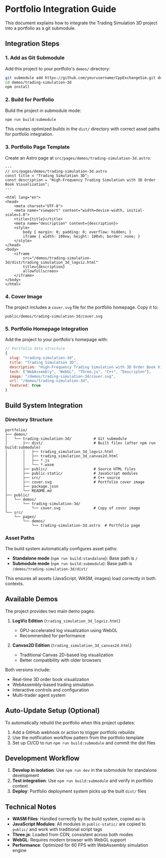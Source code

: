 # Portfolio Integration Guide

This document explains how to integrate the Trading Simulation 3D project into a portfolio as a git submodule.

## Integration Steps

### 1. Add as Git Submodule

Add this project to your portfolio's `demos/` directory:

```bash
git submodule add https://github.com/yourusername/CppExchangeSim.git demos/trading-simulation-3d
cd demos/trading-simulation-3d
npm install
```

### 2. Build for Portfolio

Build the project in submodule mode:

```bash
npm run build:submodule
```

This creates optimized builds in the `dist/` directory with correct asset paths for portfolio integration.

### 3. Portfolio Page Template

Create an Astro page at `src/pages/demos/trading-simulation-3d.astro`:

```astro
---
// src/pages/demos/trading-simulation-3d.astro
const title = "Trading Simulation 3D";
const description = "High-Frequency Trading Simulation with 3D Order Book Visualization";
---

<html lang="en">
<head>
    <meta charset="UTF-8">
    <meta name="viewport" content="width=device-width, initial-scale=1.0">
    <title>{title}</title>
    <meta name="description" content={description}>
    <style>
        body { margin: 0; padding: 0; overflow: hidden; }
        iframe { width: 100vw; height: 100vh; border: none; }
    </style>
</head>
<body>
    <iframe 
        src="/demos/trading-simulation-3d/dist/trading_simulation_3d_logviz.html"
        title={description}
        allowfullscreen>
    </iframe>
</body>
</html>
```

### 4. Cover Image

The project includes a `cover.svg` file for the portfolio homepage. Copy it to:
```
public/demos/trading-simulation-3d/cover.svg
```

### 5. Portfolio Homepage Integration

Add the project to your portfolio's homepage with:

```javascript
// Portfolio data structure
{
  slug: "trading-simulation-3d",
  title: "Trading Simulation 3D",
  description: "High-Frequency Trading Simulation with 3D Order Book Visualization and GPU-accelerated Log Viewer",
  tech: ["WebAssembly", "WebGL", "Three.js", "C++", "Emscripten"],
  image: "/demos/trading-simulation-3d/cover.svg",
  url: "/demos/trading-simulation-3d",
  featured: true
}
```

## Build System Integration

### Directory Structure
```
portfolio/
├── demos/
│   └── trading-simulation-3d/          # Git submodule
│       ├── dist/                       # Built files (after npm run build:submodule)
│       │   ├── trading_simulation_3d_logviz.html
│       │   ├── trading_simulation_3d_canvas2d.html
│       │   ├── *.js
│       │   └── *.wasm
│       ├── public/                     # Source HTML files
│       ├── public-static/              # JavaScript modules
│       ├── src/                        # C++ source
│       ├── cover.svg                   # Portfolio cover image
│       ├── package.json
│       └── README.md
├── public/
│   └── demos/
│       └── trading-simulation-3d/
│           └── cover.svg               # Copy of cover image
└── src/
    └── pages/
        └── demos/
            └── trading-simulation-3d.astro  # Portfolio page
```

### Asset Paths

The build system automatically configures asset paths:

- **Standalone mode** (`npm run build:standalone`): Base path is `/`
- **Submodule mode** (`npm run build:submodule`): Base path is `/demos/trading-simulation-3d/dist/`

This ensures all assets (JavaScript, WASM, images) load correctly in both contexts.

## Available Demos

The project provides two main demo pages:

1. **LogViz Edition** (`trading_simulation_3d_logviz.html`)
   - GPU-accelerated log visualization using WebGL
   - Recommended for performance

2. **Canvas2D Edition** (`trading_simulation_3d_canvas2d.html`)
   - Traditional Canvas 2D-based log visualization
   - Better compatibility with older browsers

Both versions include:
- Real-time 3D order book visualization
- WebAssembly-based trading simulation
- Interactive controls and configuration
- Multi-trader agent system

## Auto-Update Setup (Optional)

To automatically rebuild the portfolio when this project updates:

1. Add a GitHub webhook or action to trigger portfolio rebuilds
2. Use the notification workflow pattern from the portfolio template
3. Set up CI/CD to run `npm run build:submodule` and commit the dist files

## Development Workflow

1. **Develop in isolation**: Use `npm run dev` in the submodule for standalone development
2. **Test integration**: Use `npm run build:submodule` and verify in portfolio context
3. **Deploy**: Portfolio deployment system picks up the built `dist/` files

## Technical Notes

- **WASM Files**: Handled correctly by the build system, copied as-is
- **JavaScript Modules**: All modules in `public-static/` are copied to `public/` and work with traditional script tags
- **Three.js**: Loaded from CDN, consistent across both modes
- **WebGL**: Requires modern browser with WebGL support
- **Performance**: Optimized for 60 FPS with WebAssembly simulation engine 